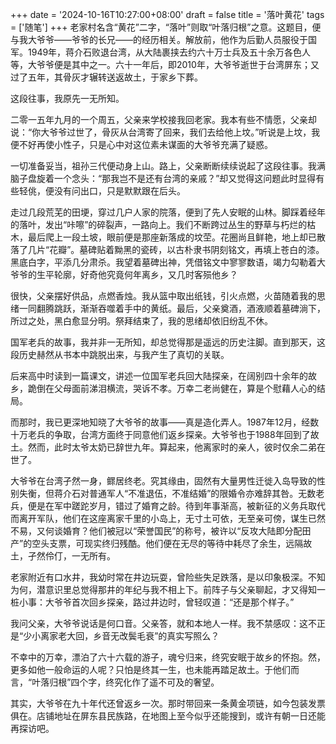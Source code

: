 +++
date = '2024-10-16T10:27:00+08:00'
draft = false
title = '落叶黄花'
tags = ['随笔']
+++
老家村名含“黄花”二字，“落叶”则取“叶落归根”之意。这题目，便与我大爷爷——爷爷的长兄——的经历相关。解放前，他作为后勤人员服役于国军。1949年，蒋介石败退台湾，从大陆裹挟去约六十万士兵及五十余万各色人等，大爷爷便是其中之一。六十一年后，即2010年，大爷爷逝世于台湾屏东；又过了五年，其骨灰才辗转送返故土，于家乡下葬。

这段往事，我原先一无所知。

二零一五年九月的一个周五，父亲来学校接我回老家。我本有些不情愿，父亲却说：“你大爷爷过世了，骨灰从台湾寄了回来，我们去给他上坟。”听说是上坟，我便不好再使小性子，只是心中对这位素未谋面的大爷爷充满了疑惑。

一切准备妥当，祖孙三代便动身上山。路上，父亲断断续续说起了这段往事。我满脑子盘旋着一个念头：“那我岂不是还有台湾的亲戚？”却又觉得这问题此时显得有些轻佻，便没有问出口，只是默默跟在后头。

走过几段荒芜的田埂，穿过几户人家的院落，便到了先人安眠的山林。脚踩着经年的落叶，发出“咔嚓”的碎裂声，一路向上。我们不断跨过丛生的野草与朽烂的枯木，最后爬上一段土坡，眼前便是那座新落成的坟茔。花圈尚且鲜艳，地上却已散落了几片“花瓣”。墓碑贴着黝黑的瓷砖，以古朴隶书阴刻铭文，再填上苍白的漆。黑底白字，平添几分肃杀。我望着墓碑出神，凭借铭文中寥寥数语，竭力勾勒着大爷爷的生平轮廓，好奇他究竟何年离乡，又几时客殒他乡？

很快，父亲摆好供品，点燃香烛。我从篮中取出纸钱，引火点燃，火苗随着我的思绪一同翻腾跳跃，渐渐吞噬着手中的黄纸。最后，父亲奠酒，酒液顺着墓碑淌下，所过之处，黑白愈显分明。祭拜结束了，我的思绪却依旧纷乱不休。

国军老兵的故事，我并非一无所知，却总觉得那是遥远的历史注脚。直到那天，这段历史赫然从书本中跳脱出来，与我产生了真切的关联。

后来高中时读到一篇课文，讲述一位国军老兵回大陆探亲，在阔别四十余年的故乡，跪倒在父母面前涕泪横流，哭诉不孝。万幸二老尚健在，算是个慰藉人心的结局。

而那时，我已更深地知晓了大爷爷的故事——真是造化弄人。1987年12月，经数十万老兵的争取，台湾方面终于同意他们返乡探亲。大爷爷也于1988年回到了故土。然而，此时太爷太奶已辞世九年。算起来，他离家时的亲人，彼时仅余二弟在世了。

大爷爷在台湾孑然一身，鳏居终老。究其缘由，固然有大量男性迁徙入岛导致的性别失衡，但蒋介石对普通军人“不准退伍，不准结婚”的限婚令亦难辞其咎。无数老兵，便是在军中蹉跎岁月，错过了婚育之龄。待到年事渐高，被新征的义务兵取代而离开军队，他们在这座离家千里的小岛上，无寸土可依，无至亲可傍，谋生已然不易，又何谈婚育？他们被冠以“荣誉国民”的称号，被许以“反攻大陆即分配田产”的空头支票，可现实终归残酷。他们便在无尽的等待中耗尽了余生，远隔故土，孑然伶仃，一无所有。

老家附近有口水井，我幼时常在井边玩耍，曾险些失足跌落，是以印象极深。不知为何，潜意识里总觉得那井的年纪与我不相上下。前阵子与父亲聊起，才又得知一桩小事：大爷爷首次回乡探亲，路过井边时，曾轻叹道：“还是那个样子。”

我问父亲，大爷爷说话是何口音。父亲答，就和本地人一样。我不禁感叹：这不正是“少小离家老大回，乡音无改鬓毛衰”的真实写照么？

不幸中的万幸，漂泊了六十六载的游子，魂兮归来，终究安眠于故乡的怀抱。然，更多如他一般命运的人呢？只怕是终其一生，也未能再踏足故土。于他们而言，“叶落归根”四个字，终究化作了遥不可及的奢望。

其实，大爷爷在九十年代还曾返乡一次。那时带回来一条黄金项链，如今包装发票俱在。店铺地址在屏东县民族路，在地图上至今似乎还能搜到，或许有朝一日还能再探访吧。